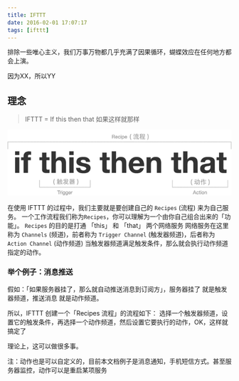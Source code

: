 ```yaml
---
title: IFTTT
date: 2016-02-01 17:07:17
tags: [ifttt]
---
```


排除一些唯心主义，我们万事万物都几乎充满了因果循环，蝴蝶效应在任何地方都会上演。

因为XX，所以YY

## 理念

> IFTTT = If this then that 如果这样就那样

![ifttt](/uploads/ifttt.png)

在使用 IFTTT 的过程中，我们主要就是要创建自己的 `Recipes` (流程) 来为自己服务。
一个工作流程我们称为`Recipes`，你可以理解为一个由你自己组合出来的「功能」。
`Recipes` 的目的是打通 「this」 和 「that」 两个网络服务
网络服务在这里称为 `Channels` (频道)，前者称为 `Trigger Channel` (触发器频道)，后者称为 `Action Channel` (动作频道)
当触发器频道满足触发条件，那么就会执行动作频道指定的动作。

### 举个例子：消息推送

假如：「如果服务器挂了，那么就自动推送消息到订阅方」，服务器挂了 就是触发器频道，推送消息 就是动作频道。

所以，IFTTT 创建一个「Recipes 流程」的流程如下：
选择一个触发器频道，设置它的触发条件，再选择一个动作频道，然后设置它要执行的动作，OK，这样就搞定了

理论上，这可以做很多事。

注：动作也是可以自定义的，目前本文档例子是消息通知，手机短信方式。甚至服务器监控，动作可以是重启某项服务

